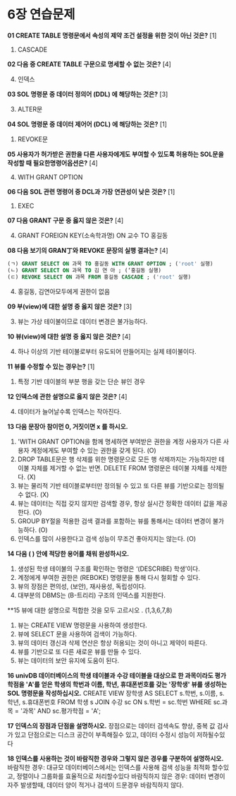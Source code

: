 
# 6장 연습문제

**01 CREATE TABLE 명령문에서 속성의 제약 조건 설정을 위한 것이 아닌 것은?** [1]

1. CASCADE


**02 다음 중 CREATE TABLE 구문으로 명세할 수 없는 것은?** [4]

4. 인덱스

**03 SOL 명령문 중 데이터 정의어 (DDL) 에 해당하는 것은?** [3]


3. ALTER문


**04 SOL 명령문 중 데이터 제어어 (DCL) 에 해당하는 것은?** [1]

1. REVOKE문


**05 사용자가 허가받은 권한을 다른 사용자에게도 부여할 수 있도록 허용하는 SOL문을 작성할 때 필요한명령어옵션은?** [4]

4. WITH GRANT OPTION

**06 다음 SOL 관련 명령어 중 DCL과 가장 연관성이 낮은 것은?** [1]

1. EXEC


**07 다음 GRANT 구문 중 옳지 않은 것은?** [4]

4. GRANT FOREIGN KEY(소속학과명) ON 교수 TO 홍길동

**08 다음 보기의 GRAN丁와 REVOKE 문장의 실행 결과는?** [4]

```sql
(ㄱ) GRANT SELECT ON 과목 TO 홍길동 WITH GRANT OPTION ; ('root' 실행)
(ㄴ) GRANT SELECT ON 과목 TO 김 연 아 ; (‘홍길동 실행)
(ㄷ) REVOKE SELECT ON 과목 FROM 홍길동 CASCADE ; ('root' 실행)
```

4. 홍길동, 김연아모두에게 권한이 없음

**09 부(view)에 대한 설명 중 옳지 않은 것은?** [3]

3. 뷰는 가상 테이불이므로 데이터 변경은 불가능하다.


**10 뷰(view)에 대한 설명 중 옳지 않은 것은?** [4]


4. 하나 이상의 기반 테이불로부터 유도되어 만들어지는 실제 테이불이다.

**11 뷰를 수정할 수 있는 경우는?** [1]

1. 특정 기반 데이블의 부분 행을 갖는 단순 뷰인 경우


**12 인덱스에 관한 설명으로 옳지 않은 것은?** [4]

4. 데이터가 늘어날수록 인덱스는 작아진다.

**13 다음 문장아 참이먼 0, 거짓이면 x 를 하시오.**

1. 'WITH GRANT OPTION을 함께 명세하면 부여받은 권한을 계정 사용자가 다른 사용자 계정에게도 부여할 수 있는 권한을 갖게 된다. (O)
2. DROP TABLE문은 행 삭제를 위한 명령문으로 모든 행 삭제까지는 가능하지만 테이불 자체를 제거할 수 없는 반면. DELETE FROM 명령문은 테이불 자체를 삭제한다. (X)
3. 뷰는 물리적 기반 테이블로부터만 정의될 수 있고 또 다른 뷰를 기반으로는 정의될 수 없다. (X)
4. 뷰는 데이터는 직접 갖지 않지만 검색할 경우, 항상 실시간 정확한 데이터 값을 제공한다. (O)
5. GROUP BY절을 적용한 검색 결과를 포함하는 뷰를 통해서는 데이터 변경이 불가능하다. (O)
6. 인덱스를 많이 사용한다고 검색 성능이 무조건 좋아지지는 않는다. (O)

**14 다음 ( ) 안에 적당한 용어를 채워 완성하시오.**

1. 생성된 학생 테이불의 구조를 확인하는 명령은 ‘(DESCRIBE) 학생’이다.
2. 계정에게 부여한 권한은 (REBOKE) 명령문을 통해 다시 철회할 수 있다.
3. 뷰의 장점은 편의성, (보안), 재사용성, 독립성이다.
4. 대부분의 DBMS는 (B-트리리) 구조의 인덱스를 지원한다.

**15 뷰에 대한 설명으로 적합한 것을 모두 고르시오 . (1,3,6,7,8)

1. 뷰는 CREATE VIEW 명령문을 사용하여 생성한다.
3. 뷰에 SELECT 문을 사용하여 검색이 가능하다.
6. 뷰의 데이터 갱신과 삭제 연산은 항상 허용되는 것이 아니고 제약이 따른다.
7. 뷰를 기반으로 또 다른 새로운 뷰를 만들 수 있다.
8. 뷰는 데이터의 보안 유지에 도움이 된다.

**16 univDB 데이터베이스의 학생 테이블과 수강 테이블을 대상으로 한 과목이라도 평가학점을 'A'를 얻은 학생의 학번과 이름, 학년, 휴대폰번호를 갖는 '장학생' 뷰를 생성하는 SOL 명령문을 작성하십시오.**
CREATE VIEW 장학생 AS
SELECT s.학번, s.이름, s.학년, s.휴대폰번호
FROM 학생 s
JOIN 수강 sc ON s.학번 = sc.학번
WHERE sc.과목 = '과목' AND sc.평가학점 = 'A';


**17 인덱스의 장점과 단점을 설명하시오.**
장점으로는 데이터 검색속도 향상, 중복 값 검사가 있고 단점으로는 디스크 공간이 부족해질수 있고, 데이터 수정시 성능이 저하될수있다

**18 인덱스를 사용하는 것이 바람직한 경우와 그렇지 않은 경우를 구분하여 설명하시오.**
바람직한 경우: 대규모 데이터베이스에서는 인덱스를 사용해 검색 성능을 최적화 할수있고, 정렬이나 그룹화를 효율적으로 처리할수있다
바람직하지 않은 경우: 데이터 변경이 자주 발생할때, 데이터 양이 적거나 검색이 드문경우 바람직하지 않다.


